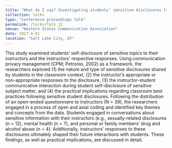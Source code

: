 ```yaml
---
title: "What do I say? Investigating students’ sensitive disclosures from the instructor’s perspective"
collection: talks
type: "Conference proceedings talk"
permalink: /talks/Talk_12
venue: "Western States Communication Association"
date: 2017-4-01
location: "Salt Lake City, UT"
---
```


This study examined students’ self-disclosure of sensitive topics to their instructors and the instructors’ respective responses. Using communication privacy management (CPM; Petronio, 2002) as a framework, the researchers explored (1) the nature and type of sensitive disclosures shared by students in the classroom context, (2) the instructor’s appropriate or non-appropriate responses to the disclosure, (3) the instructor-student communicative interaction during student self-disclosure of sensitive subject matter, and (4) the practical implications regarding classroom best practices following sensitive student disclosures. Following the distribution of an open-ended questionnaire to instructors (N = 39), the researchers engaged in a process of open and axial coding and identified key themes and concepts from the data. Students engaged in conversations about sensitive information with their instructors (e.g., sexually-related disclosures (n = 12), mental health (n = 7), and personal or family members’ drug and alcohol abuse (n = 4). Additionally, instructors’ responses to these disclosures ultimately shaped their future interactions with students. These findings, as well as practical implications, are discussed in detail. 
